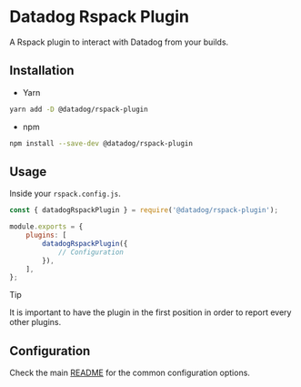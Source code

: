 # Datadog Rspack Plugin

A Rspack plugin to interact with Datadog from your builds.

## Installation

-   Yarn

```bash
yarn add -D @datadog/rspack-plugin
```

-   npm

```bash
npm install --save-dev @datadog/rspack-plugin
```

## Usage

Inside your `rspack.config.js`.

```js
const { datadogRspackPlugin } = require('@datadog/rspack-plugin');

module.exports = {
    plugins: [
        datadogRspackPlugin({
            // Configuration
        }),
    ],
};
```

> [!TIP]
> It is important to have the plugin in the first position in order to report every other plugins.

## Configuration

Check the main [README](/README.md#configuration) for the common configuration options.
